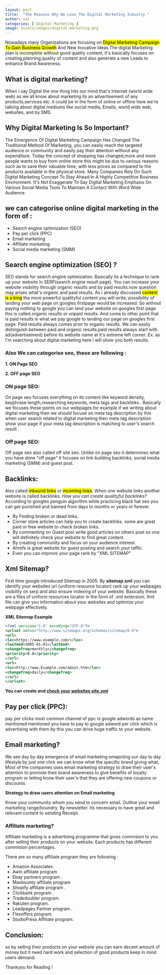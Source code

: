 ```yaml
---
layout: post
title:  "The Reasons Why We Love The Digital Marketing Industry."
author: sal
categories: [ Digital Marketing ]
image: assets/images/digital-marketing.png
---
```




Nowadays many Organizations are focusing on <mark> Digital Marketing Campaign To Gain Business Growth</mark> And New Inovative Ideas.The digital Marketing plan is incomplete without good quality content, it's basically focuses on creating,planning,quality of content and also generate a new Leads to enhance Brand Awareness.

## What is digital marketing? 

When i say Digital the one thing hits our mind that's Internet (world wide web) as we all know about marketing its an advertisement of any products,services etc. it could be in the form of online or offline here we're talking about digital mediums like social media, Emails, world wide web, websites, and by SMS.


## Why Digital Marketing Is So Important? 

The Emergence Of Digital Marketing Campaign Has Changed The Traditional Method Of Marketing, you can easily reach the targeted audience or community and easily pay their attention without any expenditure. Today the concept of shopping has changed,more and more people wants to buy from online store this might be due to various reasons such as to save their valuable time, with less prices as compared to the products available in the physical store.
Many Companies Rely On Such Digital Marketing Concept To Stay Ahead In A Highly Competitive Business Environment. It's Not Exaggerate To Say Digital Marketing Emphasis On Various Social Media Tools To Maintain A Contact With Word Wide Audience.


## we can categorise online digital marketing in the form of :

- Search engine optimization (SEO) 
- Pay per click (PPC) 
- Email marketing 
- Affiliate marketing 
- Social media marketing (SMM) 

## Search engine optimization (SEO) ?

SEO stands for search engine optimization. Basically its a technique to rank up your website in SERP(search engine result page). You can increase your website visibility through organic results and by paid results.now question may arises what's organic and paid results. As i already discussed <mark>content is a king</mark> the more powerful qualityful content you will write, possibility of landing your web page on googles firstpage would be increased. So without paying nothing to google you can land your website on googles first page this is called organic results or unpaid results. And come to other point that is paid results is what we pay google to landing our page on googles first page. Paid results always comes prior to organic results. We can easily distinguish between paid and organic results.paid results always start with ad(advertisement) before its website name at it's extreme left corner. Ex. as I'm searching about digital marketing here i will show you both results.


### Also We can categorise seo, these are following :

**1. ON Page SEO**

**2. OFF page SEO**

### ON page SEO: 

On page seo focuses everything on its content like keyword density, keyphrase length,researching keywords, meta tags and backlinks . Basically we focuses these points on our webpages.for example if we writing about digital marketing then we should focuse on meta tag description by this when user search related to digital marketing then meta tag description show your page if your meta tag description is matching to user's search result .

### Off page SEO:

Off page seo also called off site seo. Unlike on page seo it determines what you have done "off page" it focuses on link building backlinks, social media marketing (SMM) and guest post.

## Backlinks:

Also called <mark>inbound links</mark> or <mark> incoming links</mark>. When one website links another website is called backlinks.
*How you can create qualityful backlinks?* According to googles penguin algorithm while practicing black hat seo you can get punished and banned from days to months or years or forever.
- By Finding broken or dead links.
- Corner store articles can help you to create backlinks. some are great paid or free website to check broken links. 
- By commenting on Guest post write good articles on others post so one will definitely check your website to find great content.
- By creating community and focus on your audience interest.
- Ahrefs is great website for guest posting and search your taffic.
- Even you can improve your page rank by "XML SITEMAP"

## Xml Sitemap? 

First time google introduced Sitemap in 2005. By **sitemap.xml** you can identify your websites url (uniform resource locator) rank up your webpages visibility on serp and also ensure indexing of your website. Basically these are a files of uniform resources locator in the form of .xml extension. Xml file can give you information about your websites and optimize your webpage effectively. 

**XML Sitemap Example**

```xml
<?xml version="1.0" encoding="UTF-8"?>
<urlset xmlns="http://www.sitemaps.org/schemas/sitemap/0.9">
<url>
<loc>https://www.example.com/</loc>
<lastmod>2005-01-01</lastmod>
<changefreq>monthly</changefreq>
<priority>0.8</priority>
</url>
<url>
<loc>http://www.Example.com/about.htm</loc>
<changefreq>daily</changefreq>
</url>
</urlset> 

```

**You can create and [check your websites site.xml](https://seositecheckup.com/tools/sitemap-test)**

## Pay per click (PPC):

pay per clicks most common channel of ppc is google adwords as name mentioned mentioned you have to pay to google adword per click which is advertising with them by this you can drive huge traffic to your website.

## Email marketing? 

We see day by day emergence of email marketing emapcting our day to day lifestyle by just one click we can know what the specific brand giving what, Most of the companies uses email marketing strategy to draw their user's attention to promote their brand awareness to give benefits of loyalty program or letting know their user's that they are offering new coupons or discounts.

**Strategy to draw users attention on Email marketing**

Know your community whom you send to concern email. 
Outline your email marketing range/boundry. 
By newsletter.
Its necessary to have great and relevant content to sending Receipt.

### Affiliate marketing? 

Affiliate marketing is a advertising programme that gives commision to you after selling their products on your website. Each products has different commision percentages. 

There are so many affiliate program they are following :
- Amazon Associates.
- Awin affiliate program 
- Ebay partners program .
- Maxbounty affiliate program 
- Shopify affiliate program .
- Clickbank program .
- Tradedoubler program. 
- Rakuten program.
- Leadpages Partner program .
 - Flexoffers program. 
- StudioPress Affiliate program.


## Conclusion:

 so by selling their products on your website you can earn decent amount of money but it need hard work and selection of good products keep in mind users demand.

Thankyou for Reading !





